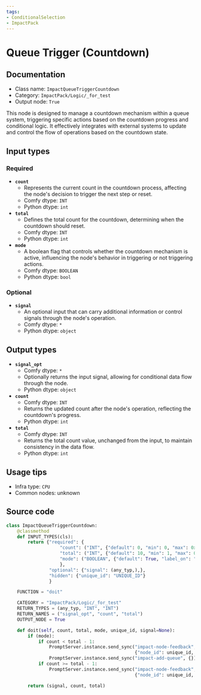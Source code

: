 ```yaml
---
tags:
- ConditionalSelection
- ImpactPack
---
```


# Queue Trigger (Countdown)
## Documentation
- Class name: `ImpactQueueTriggerCountdown`
- Category: `ImpactPack/Logic/_for_test`
- Output node: `True`

This node is designed to manage a countdown mechanism within a queue system, triggering specific actions based on the countdown progress and conditional logic. It effectively integrates with external systems to update and control the flow of operations based on the countdown state.
## Input types
### Required
- **`count`**
    - Represents the current count in the countdown process, affecting the node's decision to trigger the next step or reset.
    - Comfy dtype: `INT`
    - Python dtype: `int`
- **`total`**
    - Defines the total count for the countdown, determining when the countdown should reset.
    - Comfy dtype: `INT`
    - Python dtype: `int`
- **`mode`**
    - A boolean flag that controls whether the countdown mechanism is active, influencing the node's behavior in triggering or not triggering actions.
    - Comfy dtype: `BOOLEAN`
    - Python dtype: `bool`
### Optional
- **`signal`**
    - An optional input that can carry additional information or control signals through the node's operation.
    - Comfy dtype: `*`
    - Python dtype: `object`
## Output types
- **`signal_opt`**
    - Comfy dtype: `*`
    - Optionally returns the input signal, allowing for conditional data flow through the node.
    - Python dtype: `object`
- **`count`**
    - Comfy dtype: `INT`
    - Returns the updated count after the node's operation, reflecting the countdown's progress.
    - Python dtype: `int`
- **`total`**
    - Comfy dtype: `INT`
    - Returns the total count value, unchanged from the input, to maintain consistency in the data flow.
    - Python dtype: `int`
## Usage tips
- Infra type: `CPU`
- Common nodes: unknown


## Source code
```python
class ImpactQueueTriggerCountdown:
    @classmethod
    def INPUT_TYPES(cls):
        return {"required": {
                    "count": ("INT", {"default": 0, "min": 0, "max": 0xffffffffffffffff}),
                    "total": ("INT", {"default": 10, "min": 1, "max": 0xffffffffffffffff}),
                    "mode": ("BOOLEAN", {"default": True, "label_on": "Trigger", "label_off": "Don't trigger"}),
                    },
                "optional": {"signal": (any_typ,),},
                "hidden": {"unique_id": "UNIQUE_ID"}
                }

    FUNCTION = "doit"

    CATEGORY = "ImpactPack/Logic/_for_test"
    RETURN_TYPES = (any_typ, "INT", "INT")
    RETURN_NAMES = ("signal_opt", "count", "total")
    OUTPUT_NODE = True

    def doit(self, count, total, mode, unique_id, signal=None):
        if (mode):
            if count < total - 1:
                PromptServer.instance.send_sync("impact-node-feedback",
                                                {"node_id": unique_id, "widget_name": "count", "type": "int", "value": count+1})
                PromptServer.instance.send_sync("impact-add-queue", {})
            if count >= total - 1:
                PromptServer.instance.send_sync("impact-node-feedback",
                                                {"node_id": unique_id, "widget_name": "count", "type": "int", "value": 0})

        return (signal, count, total)

```
